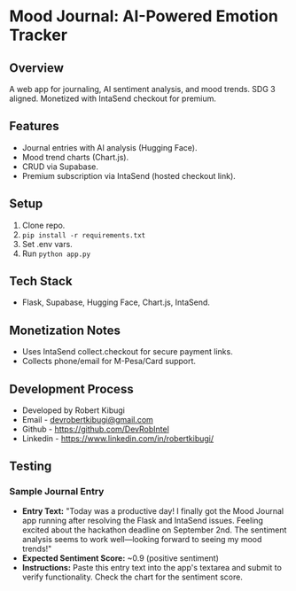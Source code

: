 # Mood Journal: AI-Powered Emotion Tracker

## Overview

A web app for journaling, AI sentiment analysis, and mood trends. SDG 3 aligned. Monetized with IntaSend checkout for premium.

## Features

- Journal entries with AI analysis (Hugging Face).
- Mood trend charts (Chart.js).
- CRUD via Supabase.
- Premium subscription via IntaSend (hosted checkout link).

## Setup

1. Clone repo.
2. `pip install -r requirements.txt`
3. Set .env vars.
4. Run `python app.py`

## Tech Stack

- Flask, Supabase, Hugging Face, Chart.js, IntaSend.

## Monetization Notes

- Uses IntaSend collect.checkout for secure payment links.
- Collects phone/email for M-Pesa/Card support.

## Development Process

- Developed by Robert Kibugi
- Email - devrobertkibugi@gmail.com
- Github - https://github.com/DevRobIntel
- Linkedin - https://www.linkedin.com/in/robertkibugi/

## Testing

### Sample Journal Entry

- **Entry Text:** "Today was a productive day! I finally got the Mood Journal app running after resolving the Flask and IntaSend issues. Feeling excited about the hackathon deadline on September 2nd. The sentiment analysis seems to work well—looking forward to seeing my mood trends!"
- **Expected Sentiment Score:** ~0.9 (positive sentiment)
- **Instructions:** Paste this entry text into the app's textarea and submit to verify functionality. Check the chart for the sentiment score.
